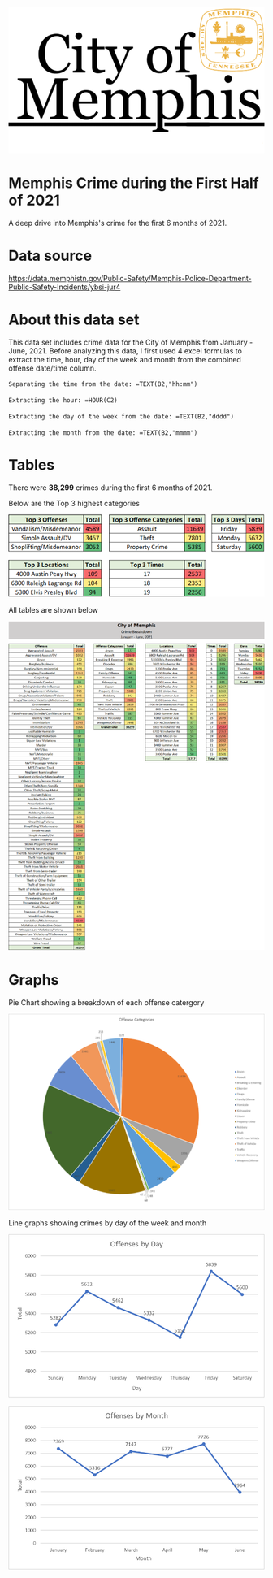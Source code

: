 ![CityofMmephisLogo](https://github.com/kbvss/MemphisCrimeFirstHalfof2021/blob/main/Images/CityofMemphislogo.png?raw=true)

# Memphis Crime during the First Half of 2021
A deep drive into Memphis's crime for the first 6 months of 2021.

# Data source
https://data.memphistn.gov/Public-Safety/Memphis-Police-Department-Public-Safety-Incidents/ybsi-jur4

# About this data set

This data set includes crime data for the City of Memphis from January - June, 2021. 
Before analyzing this data, I first used 4 excel formulas to extract the time, hour, day of the week and month from the combined offense date/time column.

    Separating the time from the date: =TEXT(B2,"hh:mm")

    Extracting the hour: =HOUR(C2)

    Extracting the day of the week from the date: =TEXT(B2,"dddd")

    Extracting the month from the date: =TEXT(B2,"mmmm")

# Tables

There were **38,299** crimes during the first 6 months of 2021.

Below are the Top 3 highest categories 

![Top3](https://github.com/kbvss/MemphisCrimeFirstHalfof2021/blob/main/Images/TOP3.png?raw=true)

All tables are shown below

![CrimeTables](https://github.com/kbvss/MemphisCrimeFirstHalfof2021/blob/main/Images/CrimeBreakdownTables.png?raw=true)


# Graphs

Pie Chart showing a breakdown of each offense catergory

![PieChart](https://github.com/kbvss/MemphisCrimeFirstHalfof2021/blob/main/Images/OffeneseCatPieChart.png?raw=true)


Line graphs showing crimes by day of the week and month

![DayLineGraph](https://github.com/kbvss/MemphisCrimeFirstHalfof2021/blob/main/Images/OffensebyDay.png?raw=true)

![MonthLineGraph](https://github.com/kbvss/MemphisCrimeFirstHalfof2021/blob/main/Images/OffensebyMonth.png?raw=true)




